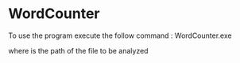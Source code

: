 # WordCounter

To use the program execute the follow command :
	WordCounter.exe <file>
	
where <file> is the path of the file to be analyzed
